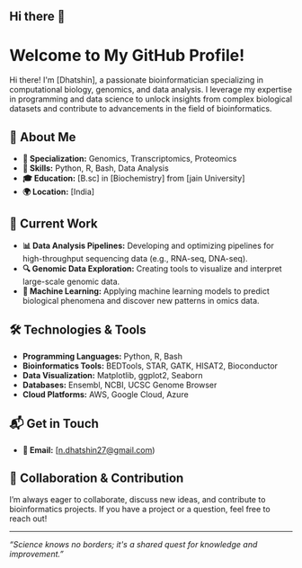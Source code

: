 ## Hi there 👋

# Welcome to My GitHub Profile!


Hi there! I'm [Dhatshin], a passionate bioinformatician specializing in computational biology, genomics, and data analysis. I leverage my expertise in programming and data science to unlock insights from complex biological datasets and contribute to advancements in the field of bioinformatics.

## 🔬 About Me

- **🌟 Specialization:** Genomics, Transcriptomics, Proteomics
- **🔧 Skills:** Python, R, Bash, Data Analysis
- **🎓 Education:** [B.sc] in [Biochemistry] from [jain University]
- **🌍 Location:** [India]

## 🚀 Current Work


- **📊 Data Analysis Pipelines:** Developing and optimizing pipelines for high-throughput sequencing data (e.g., RNA-seq, DNA-seq).
- **🔍 Genomic Data Exploration:** Creating tools to visualize and interpret large-scale genomic data.
- **🤖 Machine Learning:** Applying machine learning models to predict biological phenomena and discover new patterns in omics data.

## 🛠️ Technologies & Tools


- **Programming Languages:** Python, R, Bash
- **Bioinformatics Tools:** BEDTools, STAR, GATK, HISAT2, Bioconductor
- **Data Visualization:** Matplotlib, ggplot2, Seaborn
- **Databases:** Ensembl, NCBI, UCSC Genome Browser
- **Cloud Platforms:** AWS, Google Cloud, Azure

## 📬 Get in Touch


- **📧 Email:** [n.dhatshin27@gmail.com)

## 🧩 Collaboration & Contribution

I’m always eager to collaborate, discuss new ideas, and contribute to bioinformatics projects. If you have a project or a question, feel free to reach out!

---

*“Science knows no borders; it's a shared quest for knowledge and improvement.”*


